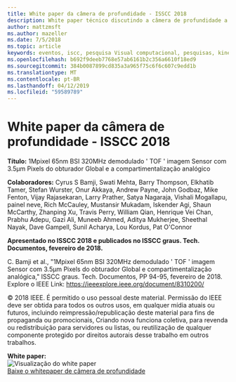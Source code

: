 ```yaml
---
title: White paper da câmera de profundidade - ISSCC 2018
description: White paper técnico discutindo a câmera de profundidade a serem utilizadas no projeto Kinect para o Azure e a próxima versão do HoloLens.
author: mattzmsft
ms.author: mazeller
ms.date: 7/5/2018
ms.topic: article
keywords: eventos, iscc, pesquisa Visual computacional, pesquisas, kinect, hololens, profundidade, ' TOF '
ms.openlocfilehash: b692f9deeb7768e57ab6161b2c356a6610f18ed9
ms.sourcegitcommit: 384b0087899cd835a3a965f75c6f6c607c9edd1b
ms.translationtype: MT
ms.contentlocale: pt-BR
ms.lasthandoff: 04/12/2019
ms.locfileid: "59589789"
---
```

# <a name="depth-camera-whitepaper---isscc-2018"></a>White paper da câmera de profundidade - ISSCC 2018

**Título:** 1Mpixel 65nm BSI 320MHz demodulado ' TOF ' imagem Sensor com 3.5μm Pixels do obturador Global e a compartimentalização analógico

**Colaboradores:** Cyrus S Bamji, Swati Mehta, Barry Thompson, Elkhatib Tamer, Stefan Wurster, Onur Akkaya, Andrew Payne, John Godbaz, Mike Fenton, Vijay Rajasekaran, Larry Prather, Satya Nagaraja, Vishali Mogallapu, painel neve, Rich McCauley, Mustansir Mukadam, Iskender Agi, Shaun McCarthy, Zhanping Xu, Travis Perry, William Qian, Henrique Vei Chan, Prabhu Adepu, Gazi Ali, Muneeb Ahmed, Aditya Mukherjee, Sheethal Nayak, Dave Gampell, Sunil Acharya, Lou Kordus, Pat O'Connor

**Apresentado no ISSCC 2018 e publicados no ISSCC graus. Tech. Documentos, fevereiro de 2018.**

C. Bamji et al., "1Mpixel 65nm BSI 320MHz demodulado ' TOF ' imagem Sensor com 3.5μm Pixels do obturador Global e compartimentalização analógica," ISSCC graus. Tech. Documentos, PP 94-95, fevereiro de 2018. Explore o IEEE Link: https://ieeexplore.ieee.org/document/8310200/

© 2018 IEEE. É permitido o uso pessoal deste material. Permissão do IEEE deve ser obtida para todos os outros usos, em qualquer mídia atuais ou futuros, incluindo reimpressão/republicação deste material para fins de propaganda ou promocionais, Criando nova funciona coletiva, para revenda ou redistribuição para servidores ou listas, ou reutilização de qualquer componente protegido por direitos autorais desse trabalho em outros trabalhos.

**White paper:**<br>
![Visualização do white paper](images/depth-camera-isscc.PNG)<br>
[Baixe o whitepaper de câmera de profundidade](images/Depth-Camera-ISSCC-2018.pdf)
